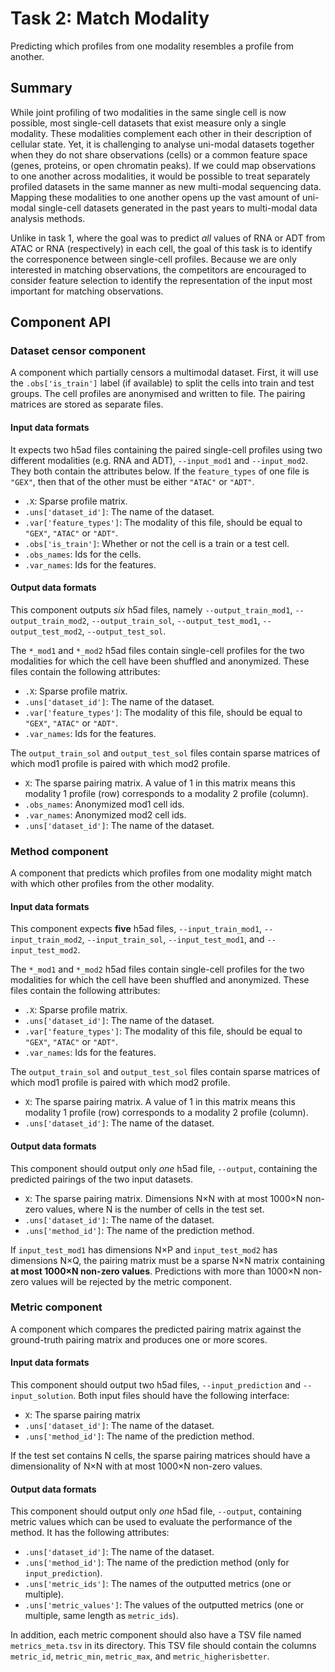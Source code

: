 # Task 2: Match Modality

Predicting which profiles from one modality resembles a profile from another.

## Summary

While joint profiling of two modalities in the same single cell is now possible, most single-cell datasets that exist measure only a single modality. These modalities complement each other in their description of cellular state. Yet, it is challenging to analyse uni-modal datasets together when they do not share observations (cells) or a common feature space (genes, proteins, or open chromatin peaks). If we could map observations to one another across modalities, it would be possible to treat separately profiled datasets in the same manner as new multi-modal sequencing data. Mapping these modalities to one another opens up the vast amount of uni-modal single-cell datasets generated in the past years to multi-modal data analysis methods.

Unlike in task 1, where the goal was to predict _all_ values of RNA or ADT from ATAC or RNA (respectively) in each cell, the goal of this task is to identify the corresponence between single-cell profiles. Because we are only interested in matching observations, the competitors are encouraged to consider feature selection to identify the representation of the input most important for matching observations.

## Component API

### Dataset censor component

A component which partially censors a multimodal dataset. First, it will use the `.obs['is_train']` label (if available) to split the cells into train and test groups. The cell profiles are anonymised and written to file. The pairing matrices are stored as separate files.

#### Input data formats

It expects two h5ad files containing the paired single-cell profiles using two different modalities (e.g. RNA and ADT), `--input_mod1` and `--input_mod2`. They both contain the attributes below. If the `feature_types` of one file is `"GEX"`, then that of the other must be either `"ATAC"` or `"ADT"`.

  * `.X`: Sparse profile matrix.
  * `.uns['dataset_id']`: The name of the dataset.
  * `.var['feature_types']`: The modality of this file, should be equal to `"GEX"`, `"ATAC"` or `"ADT"`.
  * `.obs['is_train']`: Whether or not the cell is a train or a test cell.
  * `.obs_names`: Ids for the cells.
  * `.var_names`: Ids for the features.

#### Output data formats

This component outputs *six* h5ad files, namely `--output_train_mod1`, `--output_train_mod2`, `--output_train_sol`, `--output_test_mod1`, `--output_test_mod2`, `--output_test_sol`.

The `*_mod1` and `*_mod2` h5ad files contain single-cell profiles for the two modalities for which the cell have been shuffled and anonymized. These files contain the following attributes:

  * `.X`: Sparse profile matrix.
  * `.uns['dataset_id']`: The name of the dataset.
  * `.var['feature_types']`: The modality of this file, should be equal to `"GEX"`, `"ATAC"` or `"ADT"`.
  * `.var_names`: Ids for the features.

The `output_train_sol` and `output_test_sol` files contain sparse matrices of which mod1 profile is paired with which mod2 profile.

  * `X`: The sparse pairing matrix. A value of 1 in this matrix means this modality 1 profile (row) corresponds to a modality 2 profile (column).
  * `.obs_names`: Anonymized mod1 cell ids.
  * `.var_names`: Anonymized mod2 cell ids.
  * `.uns['dataset_id']`: The name of the dataset.

### Method component

A component that predicts which profiles from one modality might match with which other profiles from the other modality. 

#### Input data formats

This component expects **five** h5ad files, `--input_train_mod1`, `--input_train_mod2`, `--input_train_sol`, `--input_test_mod1`, and `--input_test_mod2`.

The `*_mod1` and `*_mod2` h5ad files contain single-cell profiles for the two modalities for which the cell have been shuffled and anonymized. These files contain the following attributes:

  * `.X`: Sparse profile matrix.
  * `.uns['dataset_id']`: The name of the dataset.
  * `.var['feature_types']`: The modality of this file, should be equal to `"GEX"`, `"ATAC"` or `"ADT"`.
  * `.var_names`: Ids for the features.

The `output_train_sol` and `output_test_sol` files contain sparse matrices of which mod1 profile is paired with which mod2 profile.

  * `X`: The sparse pairing matrix. A value of 1 in this matrix means this modality 1 profile (row) corresponds to a modality 2 profile (column).
  * `.uns['dataset_id']`: The name of the dataset.

#### Output data formats

This component should output only *one* h5ad file, `--output`, containing the predicted pairings of the two input datasets.

  * `X`: The sparse pairing matrix. Dimensions N×N with at most 1000×N non-zero values, where N is the number of cells in the test set.
  * `.uns['dataset_id']`: The name of the dataset.
  * `.uns['method_id']`: The name of the prediction method.

If `input_test_mod1` has dimensions N×P and `input_test_mod2` has dimensions N×Q, the pairing matrix must be a sparse N×N matrix containing **at most 1000×N non-zero values**. Predictions with more than 1000×N non-zero values will be rejected by the metric component.

### Metric component

A component which compares the predicted pairing matrix against the ground-truth pairing matrix and produces one or more scores. 

#### Input data formats

This component should output two h5ad files, `--input_prediction` and `--input_solution`. Both input files should have the following interface:

  * `X`: The sparse pairing matrix
  * `.uns['dataset_id']`: The name of the dataset.
  * `.uns['method_id']`: The name of the prediction method.

If the test set contains N cells, the sparse pairing matrices should have a dimensionality of N×N with at most 1000×N non-zero values.

#### Output data formats

This component should output only *one* h5ad file, `--output`, containing metric values which can be used to evaluate the performance of the method. It has the following attributes:

  * `.uns['dataset_id']`: The name of the dataset.
  * `.uns['method_id']`: The name of the prediction method (only for `input_prediction`).
  * `.uns['metric_ids']`: The names of the outputted metrics (one or multiple).
  * `.uns['metric_values']`: The values of the outputted metrics (one or multiple, same length as `metric_ids`).

In addition, each metric component should also have a TSV file named `metrics_meta.tsv` in its directory. This TSV file should contain the columns `metric_id`, `metric_min`, `metric_max`, and `metric_higherisbetter`.
